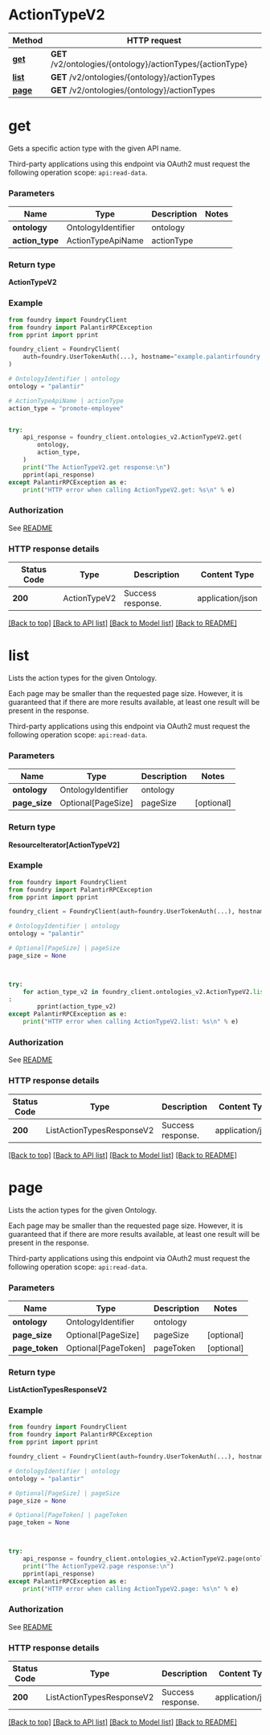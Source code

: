 # ActionTypeV2

Method | HTTP request |
------------- | ------------- |
[**get**](#get) | **GET** /v2/ontologies/{ontology}/actionTypes/{actionType} |
[**list**](#list) | **GET** /v2/ontologies/{ontology}/actionTypes |
[**page**](#page) | **GET** /v2/ontologies/{ontology}/actionTypes |

# **get**
Gets a specific action type with the given API name.

Third-party applications using this endpoint via OAuth2 must request the following operation scope: `api:read-data`.


### Parameters

Name | Type | Description  | Notes |
------------- | ------------- | ------------- | ------------- |
**ontology** | OntologyIdentifier | ontology |  |
**action_type** | ActionTypeApiName | actionType |  |

### Return type
**ActionTypeV2**

### Example

```python
from foundry import FoundryClient
from foundry import PalantirRPCException
from pprint import pprint

foundry_client = FoundryClient(
    auth=foundry.UserTokenAuth(...), hostname="example.palantirfoundry.com"
)

# OntologyIdentifier | ontology
ontology = "palantir"

# ActionTypeApiName | actionType
action_type = "promote-employee"


try:
    api_response = foundry_client.ontologies_v2.ActionTypeV2.get(
        ontology,
        action_type,
    )
    print("The ActionTypeV2.get response:\n")
    pprint(api_response)
except PalantirRPCException as e:
    print("HTTP error when calling ActionTypeV2.get: %s\n" % e)

```



### Authorization

See [README](../README.md#authorization)

### HTTP response details
| Status Code | Type        | Description | Content Type |
|-------------|-------------|-------------|------------------|
**200** | ActionTypeV2  | Success response. | application/json |

[[Back to top]](#) [[Back to API list]](../../../README.md#documentation-for-api-endpoints) [[Back to Model list]](../../../README.md#documentation-for-models) [[Back to README]](../../../README.md)

# **list**
Lists the action types for the given Ontology.

Each page may be smaller than the requested page size. However, it is guaranteed that if there are more
results available, at least one result will be present in the response.

Third-party applications using this endpoint via OAuth2 must request the following operation scope: `api:read-data`.


### Parameters

Name | Type | Description  | Notes |
------------- | ------------- | ------------- | ------------- |
**ontology** | OntologyIdentifier | ontology |  |
**page_size** | Optional[PageSize] | pageSize | [optional] |

### Return type
**ResourceIterator[ActionTypeV2]**

### Example

```python
from foundry import FoundryClient
from foundry import PalantirRPCException
from pprint import pprint

foundry_client = FoundryClient(auth=foundry.UserTokenAuth(...), hostname="example.palantirfoundry.com")

# OntologyIdentifier | ontology
ontology = "palantir"

# Optional[PageSize] | pageSize
page_size = None



try:
    for action_type_v2 in foundry_client.ontologies_v2.ActionTypeV2.list(ontology, page_size=page_size)
:
        pprint(action_type_v2)
except PalantirRPCException as e:
    print("HTTP error when calling ActionTypeV2.list: %s\n" % e)

```



### Authorization

See [README](../README.md#authorization)

### HTTP response details
| Status Code | Type        | Description | Content Type |
|-------------|-------------|-------------|------------------|
**200** | ListActionTypesResponseV2  | Success response. | application/json |

[[Back to top]](#) [[Back to API list]](../../../README.md#documentation-for-api-endpoints) [[Back to Model list]](../../../README.md#documentation-for-models) [[Back to README]](../../../README.md)

# **page**
Lists the action types for the given Ontology.

Each page may be smaller than the requested page size. However, it is guaranteed that if there are more
results available, at least one result will be present in the response.

Third-party applications using this endpoint via OAuth2 must request the following operation scope: `api:read-data`.


### Parameters

Name | Type | Description  | Notes |
------------- | ------------- | ------------- | ------------- |
**ontology** | OntologyIdentifier | ontology |  |
**page_size** | Optional[PageSize] | pageSize | [optional] |
**page_token** | Optional[PageToken] | pageToken | [optional] |

### Return type
**ListActionTypesResponseV2**

### Example

```python
from foundry import FoundryClient
from foundry import PalantirRPCException
from pprint import pprint

foundry_client = FoundryClient(auth=foundry.UserTokenAuth(...), hostname="example.palantirfoundry.com")

# OntologyIdentifier | ontology
ontology = "palantir"

# Optional[PageSize] | pageSize
page_size = None

# Optional[PageToken] | pageToken
page_token = None



try:
    api_response = foundry_client.ontologies_v2.ActionTypeV2.page(ontology, page_size=page_sizepage_token=page_token)
    print("The ActionTypeV2.page response:\n")
    pprint(api_response)
except PalantirRPCException as e:
    print("HTTP error when calling ActionTypeV2.page: %s\n" % e)

```



### Authorization

See [README](../README.md#authorization)

### HTTP response details
| Status Code | Type        | Description | Content Type |
|-------------|-------------|-------------|------------------|
**200** | ListActionTypesResponseV2  | Success response. | application/json |

[[Back to top]](#) [[Back to API list]](../../../README.md#documentation-for-api-endpoints) [[Back to Model list]](../../../README.md#documentation-for-models) [[Back to README]](../../../README.md)

